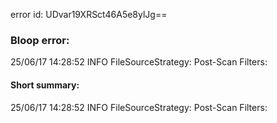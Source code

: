 error id: UDvar19XRSct46A5e8ylJg==
### Bloop error:

25/06/17 14:28:52 INFO FileSourceStrategy: Post-Scan Filters:
#### Short summary: 

25/06/17 14:28:52 INFO FileSourceStrategy: Post-Scan Filters: